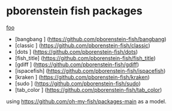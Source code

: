 # pborenstein fish packages

[foo](bar)


-  [bangbang  ]    (https://github.com/pborenstein-fish/bangbang)
-  [classic   ]    (https://github.com/pborenstein-fish/classic)
-  [dots      ]    (https://github.com/pborenstein-fish/dots)
-  [fish_title]    (https://github.com/pborenstein-fish/fish_title)
-  [gdiff     ]    (https://github.com/pborenstein-fish/gdiff)
-  [ispacefish]    (https://github.com/pborenstein-fish/ispacefish)
-  [kraken    ]    (https://github.com/pborenstein-fish/kraken)
-  [sudo      ]    (https://github.com/pborenstein-fish/sudo)
-  [tab_color ]    (https://github.com/pborenstein-fish/tab_color)


using https://github.com/oh-my-fish/packages-main
as a model.
